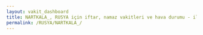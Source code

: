 ```yaml
---
layout: vakit_dashboard
title: NARTKALA_, RUSYA için iftar, namaz vakitleri ve hava durumu - ilçe/eyalet seç
permalink: /RUSYA/NARTKALA_/
---
```


<script type="text/javascript">
  var GLOBAL_COUNTRY = 'RUSYA';
  var GLOBAL_CITY = 'NARTKALA_';
  var GLOBAL_STATE = '';
  var lat = 72;
  var lon = 21;
</script>
